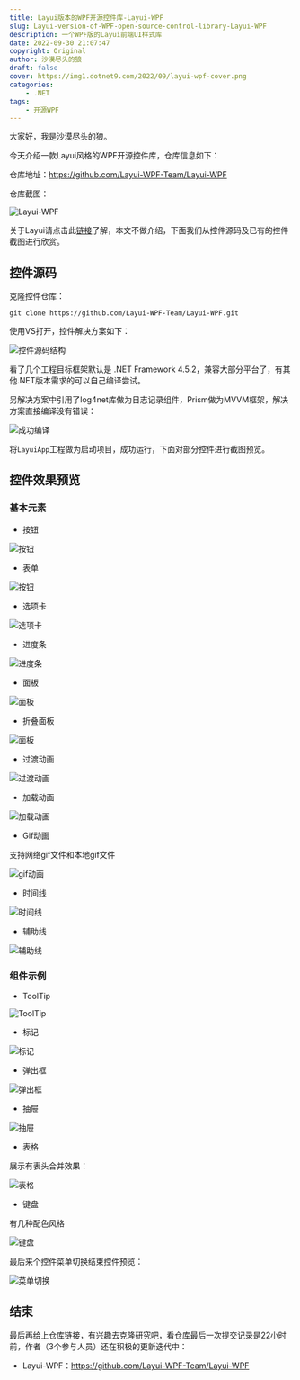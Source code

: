 ```yaml
---
title: Layui版本的WPF开源控件库-Layui-WPF
slug: Layui-version-of-WPF-open-source-control-library-Layui-WPF
description: 一个WPF版的Layui前端UI样式库
date: 2022-09-30 21:07:47
copyright: Original
author: 沙漠尽头的狼
draft: false
cover: https://img1.dotnet9.com/2022/09/layui-wpf-cover.png
categories: 
    - .NET
tags: 
    - 开源WPF
---
```


大家好，我是沙漠尽头的狼。

今天介绍一款Layui风格的WPF开源控件库，仓库信息如下：

仓库地址：https://github.com/Layui-WPF-Team/Layui-WPF

仓库截图：

![Layui-WPF](https://img1.dotnet9.com/2022/09/repository-layui-wpf.png)

关于Layui请点击此[链接](https://layuion.com/)了解，本文不做介绍，下面我们从控件源码及已有的控件截图进行欣赏。

## 控件源码

克隆控件仓库：

```shell
git clone https://github.com/Layui-WPF-Team/Layui-WPF.git
```

使用VS打开，控件解决方案如下：

![控件源码结构](https://img1.dotnet9.com/2022/09/layui-wpf-in-vs.png)

看了几个工程目标框架默认是 .NET Framework 4.5.2，兼容大部分平台了，有其他.NET版本需求的可以自己编译尝试。

另解决方案中引用了log4net库做为日志记录组件，Prism做为MVVM框架，解决方案直接编译没有错误：

![成功编译](https://img1.dotnet9.com/2022/09/layui-wpf-compile-success.png)


将`LayuiApp`工程做为启动项目，成功运行，下面对部分控件进行截图预览。

## 控件效果预览

### 基本元素

- 按钮

![按钮](https://img1.dotnet9.com/2022/09/button-of-layui-wpf.png)

- 表单

![按钮](https://img1.dotnet9.com/2022/09/form-of-layui-wpf.png)

- 选项卡

![选项卡](https://img1.dotnet9.com/2022/09/tab-of-layui-wpf.gif)

- 进度条

![进度条](https://img1.dotnet9.com/2022/09/progress-of-layui-wpf.gif)

- 面板

![面板](https://img1.dotnet9.com/2022/09/card-of-layui-wpf.gif)

- 折叠面板

![面板](https://img1.dotnet9.com/2022/09/folding-board-of-layui-wpf.gif)

- 过渡动画

![过渡动画](https://img1.dotnet9.com/2022/09/Transition-animation-of-layui-wpf.gif)

- 加载动画

![加载动画](https://img1.dotnet9.com/2022/09/loading-animation-of-layui-wpf.gif)

- Gif动画

支持网络gif文件和本地gif文件

![gif动画](https://img1.dotnet9.com/2022/09/gif-animation-of-layui-wpf.gif)

- 时间线

![时间线](https://img1.dotnet9.com/2022/09/timeline-of-layui-wpf.png)

- 辅助线

![辅助线](https://img1.dotnet9.com/2022/09/help-line-of-layui-wpf.png)

### 组件示例

- ToolTip

![ToolTip](https://img1.dotnet9.com/2022/09/tooltip-of-layui-wpf.gif)

- 标记

![标记](https://img1.dotnet9.com/2022/09/tip-button-of-layui-wpf.png)

- 弹出框

![弹出框](https://img1.dotnet9.com/2022/09/popup-of-layui-wpf.gif)

- 抽屉

![抽屉](https://img1.dotnet9.com/2022/09/drawer-of-layui-wpf.gif)

- 表格

展示有表头合并效果：

![表格](https://img1.dotnet9.com/2022/09/table-of-layui-wpf.gif)

- 键盘

有几种配色风格

![键盘](https://img1.dotnet9.com/2022/09/keyboard-of-layui-wpf.gif)

最后来个控件菜单切换结束控件预览：

![菜单切换](https://img1.dotnet9.com/2022/09/menu-change-of-layui-wpf.gif)

## 结束

最后再给上仓库链接，有兴趣去克隆研究吧，看仓库最后一次提交记录是22小时前，作者（3个参与人员）还在积极的更新迭代中：

- Layui-WPF：https://github.com/Layui-WPF-Team/Layui-WPF